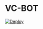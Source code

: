 # VC-BOT


[![Deploy](https://www.herokucdn.com/deploy/button.svg)](https://heroku.com/deploy?template=https://github.com/MR-JINN-OF-TG/VC-BOT)
